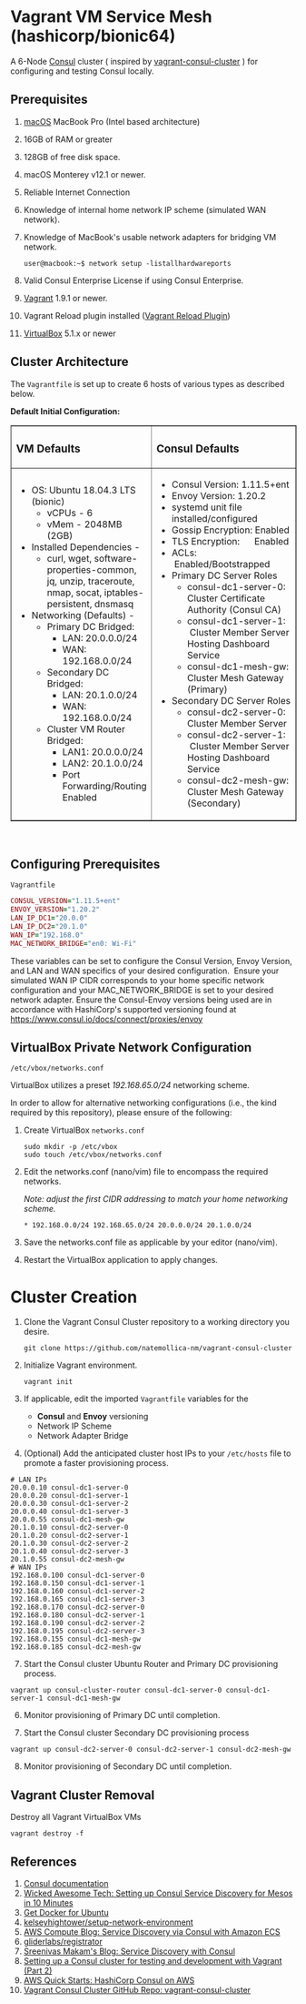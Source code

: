 # Vagrant VM Service Mesh (hashicorp/bionic64)

A 6-Node [Consul][a01] cluster ( inspired by [vagrant-consul-cluster][a16] ) for configuring and testing Consul locally.

## Prerequisites

1. [macOS][a15] MacBook Pro (Intel based architecture)
2. 16GB of RAM or greater
3. 128GB of free disk space.
4. macOS Monterey v12.1 or newer.
5. Reliable Internet Connection
6. Knowledge of internal home network IP scheme (simulated WAN network).
7. Knowledge of MacBook's usable network adapters for bridging VM network.

   ```console
   user@macbook:~$ network setup -listallhardwareports
   ```
9. Valid Consul Enterprise License if using Consul Enterprise.
10. [Vagrant][a13] 1.9.1 or newer.
11. Vagrant Reload plugin installed ([Vagrant Reload Plugin][a17])
12. [VirtualBox][a14] 5.1.x or newer

## Cluster Architecture
The `Vagrantfile` is set up to create 6 hosts of various types as described below.

<strong>Default Initial Configuration:</strong>
</h2>
<table style="border-collapse: collapse; width: 100%;" border="1">
  <tbody>
    <tr>
      <td style="width: 43.2858%;">
        <h3 class="wysiwyg-text-align-center">VM Defaults</h3>
      </td>
      <td style="width: 56.7142%;">
        <h3 class="wysiwyg-text-align-center">Consul Defaults</h3>
      </td>
    </tr>
    <tr>
      <td style="width: 43.2858%;">
        <ul>
          <li>
            OS: Ubuntu 18.04.3 LTS (bionic)
            <ul>
              <li>vCPUs - 6</li>
              <li>vMem - 2048MB (2GB)</li>
            </ul>
          </li>
          <li>
            Installed Dependencies -
            <ul>
              <li>
                curl, wget, software-properties-common, jq, unzip,
                traceroute, nmap, socat, iptables-persistent, dnsmasq
              </li>
            </ul>
          </li>
          <li>
            Networking (Defaults) -
            <ul>
              <li>
                Primary DC Bridged:
                <ul>
                  <li>LAN: 20.0.0.0/24</li>
                  <li>WAN: 192.168.0.0/24</li>
                </ul>
              </li>
              <li>
                Secondary DC Bridged:
                <ul>
                  <li>LAN: 20.1.0.0/24</li>
                  <li>WAN: 192.168.0.0/24</li>
                </ul>
              </li>
              <li>
                Cluster VM Router Bridged:
                <ul>
                  <li>LAN1: 20.0.0.0/24</li>
                  <li>LAN2: 20.1.0.0/24</li>
                  <li>Port Forwarding/Routing Enabled</li>
                </ul>
              </li>
            </ul>
          </li>
        </ul>
      </td>
      <td style="width: 56.7142%;">
        <ul>
          <li>Consul Version: 1.11.5+ent</li>
          <li>Envoy Version: 1.20.2</li>
          <li>systemd unit file installed/configured</li>
          <li>Gossip Encryption: Enabled</li>
          <li>TLS Encryption:&nbsp; &nbsp; &nbsp; Enabled</li>
          <li>
            ACLs:&nbsp; &nbsp; &nbsp; &nbsp; &nbsp; &nbsp; &nbsp; &nbsp;
            &nbsp; &nbsp; &nbsp; &nbsp;Enabled/Bootstrapped
          </li>
          <li>
            Primary DC Server Roles
            <ul>
              <li>
                consul-dc1-server-0:&nbsp; Cluster Certificate Authority
                (Consul CA)
              </li>
              <li>
                consul-dc1-server-1:&nbsp; &nbsp;Cluster Member Server
                Hosting Dashboard Service
              </li>
              <li>consul-dc1-mesh-gw: Cluster Mesh Gateway (Primary)</li>
            </ul>
          </li>
          <li>
            Secondary DC Server Roles
            <ul>
              <li>consul-dc2-server-0:&nbsp; Cluster Member Server</li>
              <li>
                consul-dc2-server-1:&nbsp; &nbsp;Cluster Member Server
                Hosting Dashboard Service
              </li>
              <li>consul-dc2-mesh-gw: Cluster Mesh Gateway (Secondary)</li>
            </ul>
          </li>
        </ul>
      </td>
    </tr>
  </tbody>
</table>
<p>&nbsp;</p>

## Configuring Prerequisites
```Vagrantfile```
```ruby
CONSUL_VERSION="1.11.5+ent"
ENVOY_VERSION="1.20.2"
LAN_IP_DC1="20.0.0"
LAN_IP_DC2="20.1.0"
WAN_IP="192.168.0"
MAC_NETWORK_BRIDGE="en0: Wi-Fi"
```
These variables can be set to configure the Consul Version, Envoy Version, and LAN and WAN specifics of your desired configuration.
 Ensure your simulated WAN IP CIDR corresponds to your home specific network configuration and your MAC_NETWORK_BRIDGE is set to 
your desired network adapter.
Ensure the Consul-Envoy versions being used are in accordance with HashiCorp's supported versioning found 
at https://www.consul.io/docs/connect/proxies/envoy

## VirtualBox Private Network Configuration
```/etc/vbox/networks.conf```

VirtualBox utilizes a preset *192.168.65.0/24* networking scheme.

In order to allow for alternative networking configurations (i.e., the kind required by this repository), please ensure of the following:

1. Create VirtualBox ```networks.conf```
   ```console
   sudo mkdir -p /etc/vbox
   sudo touch /etc/vbox/networks.conf
   ```

2. Edit the networks.conf (nano/vim) file to encompass the required networks. 
   
    *Note: adjust the first CIDR addressing to match your home networking scheme.*
   ```vim
   * 192.168.0.0/24 192.168.65.0/24 20.0.0.0/24 20.1.0.0/24
   ```
3. Save the networks.conf file as applicable by your editor (nano/vim).
4. Restart the VirtualBox application to apply changes.

# Cluster Creation

1. Clone the Vagrant Consul Cluster repository to a working directory you desire.
 
   ```console
   git clone https://github.com/natemollica-nm/vagrant-consul-cluster
   ```


2. Initialize Vagrant environment.

   ```console
   vagrant init
   ```


4. If applicable, edit the imported ```Vagrantfile``` variables for the 
   * **Consul** and **Envoy** versioning
   * Network IP Scheme
   * Network Adapter Bridge

5. (Optional) Add the anticipated cluster host IPs to your ```/etc/hosts``` file to promote a faster provisioning process.

```console
# LAN IPs
20.0.0.10 consul-dc1-server-0
20.0.0.20 consul-dc1-server-1
20.0.0.30 consul-dc1-server-2
20.0.0.40 consul-dc1-server-3
20.0.0.55 consul-dc1-mesh-gw
20.1.0.10 consul-dc2-server-0
20.1.0.20 consul-dc2-server-1
20.1.0.30 consul-dc2-server-2
20.1.0.40 consul-dc2-server-3
20.1.0.55 consul-dc2-mesh-gw
# WAN IPs
192.168.0.100 consul-dc1-server-0
192.168.0.150 consul-dc1-server-1
192.168.0.160 consul-dc1-server-2
192.168.0.165 consul-dc1-server-3
192.168.0.170 consul-dc2-server-0
192.168.0.180 consul-dc2-server-1
192.168.0.190 consul-dc2-server-2
192.168.0.195 consul-dc2-server-3
192.168.0.155 consul-dc1-mesh-gw
192.168.0.185 consul-dc2-mesh-gw
```

7. Start the Consul cluster Ubuntu Router and Primary DC provisioning process.

```vagrant up consul-cluster-router consul-dc1-server-0 consul-dc1-server-1 consul-dc1-mesh-gw```

6. Monitor provisioning of Primary DC until completion.

7. Start the Consul cluster Secondary DC provisioning process

```vagrant up consul-dc2-server-0 consul-dc2-server-1 consul-dc2-mesh-gw```

8. Monitor provisioning of Secondary DC until completion.

## Vagrant Cluster Removal

Destroy all Vagrant VirtualBox VMs

```vagrant destroy -f```

## References

1. [Consul documentation][a01]
1. [Wicked Awesome Tech: Setting up Consul Service Discovery for Mesos in 10 Minutes][a02]
1. [Get Docker for Ubuntu][a03]
1. [kelseyhightower/setup-network-environment][a04]
1. [AWS Compute Blog: Service Discovery via Consul with Amazon ECS][a05]
1. [gliderlabs/registrator][a06]
1. [Sreenivas Makam's Blog: Service Discovery with Consul][a07]
1. [Setting up a Consul cluster for testing and development with Vagrant (Part 2)][a16]
1. [AWS Quick Starts: HashiCorp Consul on AWS][a15]
1. [Vagrant Consul Cluster GitHub Repo: vagrant-consul-cluster][a16]

[a01]: https://www.consul.io/
[a02]: http://www.wickedawesometech.us/2016/04/setting-up-consul-service-discovery-in.html
[a03]: https://docs.docker.com/engine/installation/linux/ubuntu/
[a04]: https://github.com/kelseyhightower/setup-network-environment
[a05]: https://aws.amazon.com/blogs/compute/service-discovery-via-consul-with-amazon-ecs/
[a06]: http://gliderlabs.com/registrator/latest/
[a07]: https://sreeninet.wordpress.com/2016/04/17/service-discovery-with-consul/
[a08]: https://www.consul.io/docs/guides/bootstrapping.html
[a09]: https://www.consul.io/docs/agent/options.html#_join
[a10]: https://www.oreilly.com/ideas/an-introduction-to-immutable-infrastructure
[a12]: https://brew.sh/
[a13]: https://www.vagrantup.com/
[a14]: https://www.virtualbox.org/
[a15]: https://aws.amazon.com/quickstart/architecture/consul/
[a16]: http://www.andyfrench.info/2015/08/setting-up-consul-cluster-for-testing_15.html
[a15]: https://www.apple.com/macos/monterey/
[a16]: https://github.com/infrastructure-as-code/vagrant-consul-cluster
[a17]: https://github.com/aidanns/vagrant-reload